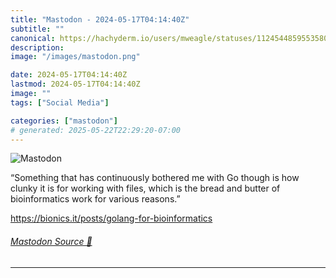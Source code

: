 ```yaml
---
title: "Mastodon - 2024-05-17T04:14:40Z"
subtitle: ""
canonical: https://hachyderm.io/users/mweagle/statuses/112454485955358075
description:
image: "/images/mastodon.png"

date: 2024-05-17T04:14:40Z
lastmod: 2024-05-17T04:14:40Z
image: ""
tags: ["Social Media"]

categories: ["mastodon"]
# generated: 2025-05-22T22:29:20-07:00
---
```

![Mastodon](/images/mastodon.png)

<p>“Something that has continuously bothered me with Go though is how clunky it is for working with files, which is the bread and butter of bioinformatics work for various reasons.”</p><p><a href="https://bionics.it/posts/golang-for-bioinformatics" target="_blank" rel="nofollow noopener noreferrer" translate="no"><span class="invisible">https://</span><span class="ellipsis">bionics.it/posts/golang-for-bi</span><span class="invisible">oinformatics</span></a></p>


###### [Mastodon Source 🐘](https://hachyderm.io/@mweagle/112454485955358075)

___
